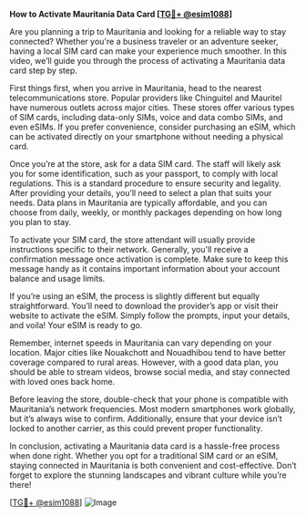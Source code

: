 **How to Activate Mauritania Data Card [[TG💪+ @esim1088](https://t.me/s/esim1088)]**

Are you planning a trip to Mauritania and looking for a reliable way to stay connected? Whether you're a business traveler or an adventure seeker, having a local SIM card can make your experience much smoother. In this video, we’ll guide you through the process of activating a Mauritania data card step by step.

First things first, when you arrive in Mauritania, head to the nearest telecommunications store. Popular providers like Chinguitel and Mauritel have numerous outlets across major cities. These stores offer various types of SIM cards, including data-only SIMs, voice and data combo SIMs, and even eSIMs. If you prefer convenience, consider purchasing an eSIM, which can be activated directly on your smartphone without needing a physical card.

Once you’re at the store, ask for a data SIM card. The staff will likely ask you for some identification, such as your passport, to comply with local regulations. This is a standard procedure to ensure security and legality. After providing your details, you’ll need to select a plan that suits your needs. Data plans in Mauritania are typically affordable, and you can choose from daily, weekly, or monthly packages depending on how long you plan to stay.

To activate your SIM card, the store attendant will usually provide instructions specific to their network. Generally, you'll receive a confirmation message once activation is complete. Make sure to keep this message handy as it contains important information about your account balance and usage limits.

If you’re using an eSIM, the process is slightly different but equally straightforward. You’ll need to download the provider’s app or visit their website to activate the eSIM. Simply follow the prompts, input your details, and voila! Your eSIM is ready to go.

Remember, internet speeds in Mauritania can vary depending on your location. Major cities like Nouakchott and Nouadhibou tend to have better coverage compared to rural areas. However, with a good data plan, you should be able to stream videos, browse social media, and stay connected with loved ones back home.

Before leaving the store, double-check that your phone is compatible with Mauritania’s network frequencies. Most modern smartphones work globally, but it’s always wise to confirm. Additionally, ensure that your device isn’t locked to another carrier, as this could prevent proper functionality.

In conclusion, activating a Mauritania data card is a hassle-free process when done right. Whether you opt for a traditional SIM card or an eSIM, staying connected in Mauritania is both convenient and cost-effective. Don’t forget to explore the stunning landscapes and vibrant culture while you’re there!

[[TG💪+ @esim1088](https://t.me/s/esim1088)] ![Image](https://i.postimg.cc/Y0z9fWf4/image.png)